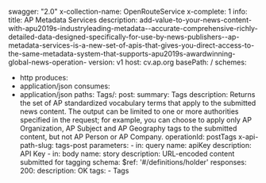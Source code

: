 swagger: "2.0"
x-collection-name: OpenRouteService
x-complete: 1
info:
  title: AP Metadata Services
  description: add-value-to-your-news-content-with-apu2019s-industryleading-metadata--accurate-comprehensive-richly-detailed-data-designed-specifically-for-use-by-news-publishers--ap-metadata-services-is-a-new-set-of-apis-that-gives-you-direct-access-to-the-same-metadata-system-that-supports-apu2019s-awardwinning-global-news-operation-
  version: v1
host: cv.ap.org
basePath: /
schemes:
- http
produces:
- application/json
consumes:
- application/json
paths:
  Tags/:
    post:
      summary: Tags
      description: Returns the set of AP standardized vocabulary terms that apply
        to the submitted news content. The  output can be limited to one or more authorities
        specified in the request; for example, you can choose  to apply only AP Organization,
        AP Subject and AP Geography tags to the submitted content, but not  AP Person
        or AP Company.
      operationId: postTags
      x-api-path-slug: tags-post
      parameters:
      - in: query
        name: apiKey
        description: API Key
      - in: body
        name: story
        description: URL-encoded content  submitted for tagging
        schema:
          $ref: '#/definitions/holder'
      responses:
        200:
          description: OK
      tags:
      - Tags